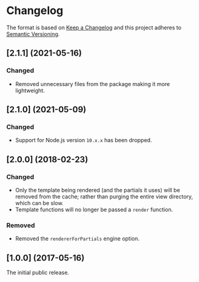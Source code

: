 # Changelog

The format is based on [Keep a Changelog](http://keepachangelog.com/) and this project adheres to [Semantic Versioning](https://semver.org/spec/v2.0.0.html).

## [2.1.1] (2021-05-16)

### Changed

- Removed unnecessary files from the package making it more lightweight.

## [2.1.0] (2021-05-09)

### Changed

- Support for Node.js version `10.x.x` has been dropped.

## [2.0.0] (2018-02-23)

### Changed

- Only the template being rendered (and the partials it uses) will be removed from the cache; rather than purging the entire view directory, which can be slow.
- Template functions will no longer be passed a `render` function.

### Removed

- Removed the `rendererForPartials` engine option.

## [1.0.0] (2017-05-16)

The initial public release.
